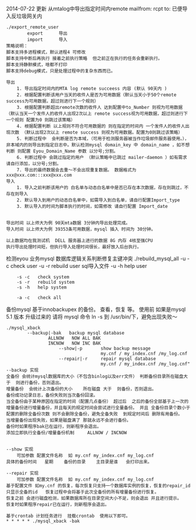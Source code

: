 2014-07-22 更新 从mtalog中导出指定时间内remote mailfrom:  rcpt to: 已便导入反垃圾网关内

	./export_remote_user
			export 		导出
			import		导入
	策略说明：
	脚本支持多进程模式，默认进程4	可修改
	脚本支持中断后再执行 接着之前执行策略  但之前正在执行的任务会重新执行。
	脚本支持静默模式，啥都不打印
	脚本支持debug模式，只是处理过程中的复杂东西而已。

	导出
		1. 导出指定时间内的MTA log remote succeess 内容 (默认 90天内 )
		2. 根据配置判断该用户当天的收件人是否为可用数据（默认当天小于50个remote success为可用数据，超过则进行下一个规则）
		3. 根据配置判断超出remote次数的收件人 达到配置中to_Number 则视为可用数据 （默认当天一个发件人的收件人出现2次以上 remote success视为可用数据，超过则进行下一个规则 配置为0 则跳过该策略）
		4. 根据配置判断 以上规则不符合可用数据的 则在指定的时间内 一个发件人的收件人出现次数 （默认出现2次以上 remote success 则视为可用数据。配置为0则跳过该策略）
		5. 判断过程中  会判断是否为本域，（可用于检测服务器被当作垃圾邮件服务器使用。），非本域内的则导出到指定日志中。默认检测mysql domain_key 中 domain_name ，如不想判断 则配置 Eyou_Domain_Name 参数 以分号;分割。
		6. 判断过程中 会跳过指定的用户 （默认策略中已跳过 mailer-daemon ）如有需求请自行添加，以分号;分割。
		7. 导出的最终数据会去重～不会出现重复数据。 数据格式为 xxx@xxx.com:::xxx@xxx.com
	导入
		1. 导入之前判断该用户的 白名单与动态白名单中是否已存在本次数据，存在则跳过，不存在则导入
		2. 默认导入到用户的动态白名单中，如需导入到白名单，请自行配置Import_type
		3. 默认导入的时间为脚本执行的时间，如需修改 请自行配置 Import_date


	导出时间 以上师大为例 90天mta数据 3分钟内导出处理完成。
	导入时间 以上师大为例 39353条可用数据，mysql 插入 时间为 30分钟。

	以上数据均在我测试机  DELL 服务器上进行的数据 8G 内存 4核至强CPU
	执行导出处理时间短，但执行导入处理时间很长，最好放入后台执行。
	


检测eyou 业务mysql 数据库逻辑关系判断修复主键冲突
	./rebuild_mysql_all
		-u -c	check user
		-u -r 	rebuild	user sql导入文件
		-u -h	help user

		-s -c	check system
		-s -r	rebuild system
		-s -h	help system
	
		-a -c	check all



备份mysql 基于innobackupex 的备份。 查看，恢复 等。
使用前 如果是mysql 5.1 版本 升级过来的    请将 mysql 命令  ln -s 到 /usr/bin/下，避免出现失败～
	
	./mysql_xback
			--backup|-bak	backup mysql database
					ALLNOW   NOW ALL BAK
					INCNOW	 NOW INC BAK
                        --show|-p       show backup message
                                        my.cnf / my_index.cnf /my_log.cnf
                        --repair|-r     repair mysql database
                                        my.cnf / my_index.cnf /my_log.cnf"
	--backup 实现
	全备份 会统计mysql数据库的大小（不包含binlog以及err文件） 判断备份目录所在磁盘大于  则进行备份，否则退出。
	增量备份  会统计上次备份的大小	所在磁盘 大于  则备份，否则退出。
	备份成功记录日志，备份失败则当次备份回滚。
	当全备份由于某种原因在指定的时间（配置几点备份） 超过后  之后的备份全部基于上一次的增量备份进行增量备份，并且每天的规定时间会尝试进行全量备份。 并且 全备份目录个数小于配置的删除全备份次数 则不会删除全备份，避免全备失败  到规定时间后 删除有用备份。
	当增量备份出现失败，如果是磁盘满了 那就永远不会进行备份。
	备份时如果程序bak已在运行，则新程序会退出。
	添加立即执行全备份/增量备份机制	 ALLNOW / INCNOW
	

	--show 实现
		可加参数 配置文件名称  如 my.cnf my_index.cnf my_log.cnf
	具体的备份时间   星期    备份的目录    主目录是谁   会打印出来。

	--repair 实现
		可加参数 配置文件名称  如 my.cnf my_index.cnf my_log.cnf
	基于配置文件 如my.cnf 的恢复，每次恢复只支持一个数据库实例的恢复，恢复的repair_id 只显示全备的id   恢复过程中会将基于此次全备份的所有增量备份进行恢复。
	恢复之前 会进行磁盘检测，如果数据库所在目录空间大小不足，则会退出 并且进行提示。
	恢复时如果程序repair已在运行，则新程序会退出。

	基于crontab 计划任务进行  挂载crontab  使用以下即可。
	* * * * * ./mysql_xback -bak

